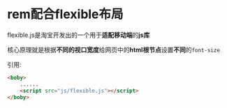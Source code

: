 # rem配合flexible布局

flexible.js是淘宝开发出的一个用于**适配移动端**的**js库**

核心原理就是根据**不同的视口宽度**给网页中的**html根节点**设置**不同**的`font-size`

引用:

```html
<boby>
	......
    <script src="js/flexible.js"></script>
</boby>
```


